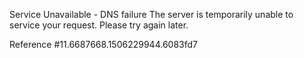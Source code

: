Service Unavailable - DNS failure The server is temporarily unable to service your request. Please try again later.

Reference #11.6687668.1506229944.6083fd7
